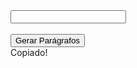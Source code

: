 <div class="input-container">
  <input id="vlrGerado" class="input-gerador" type="text" readonly><br><br>
  <i id="iconCopy" class="icon icon-16 icon-copy" onclick="copiarTexto() "></i>
  <button onclick="document.getElementById('vlrGerado').value = paragrafo(5,8); toggleIcon();">
    Gerar Parágrafos
  </button>
  <div id="msgCopiado" class="copiado">Copiado!</div>
</div>
